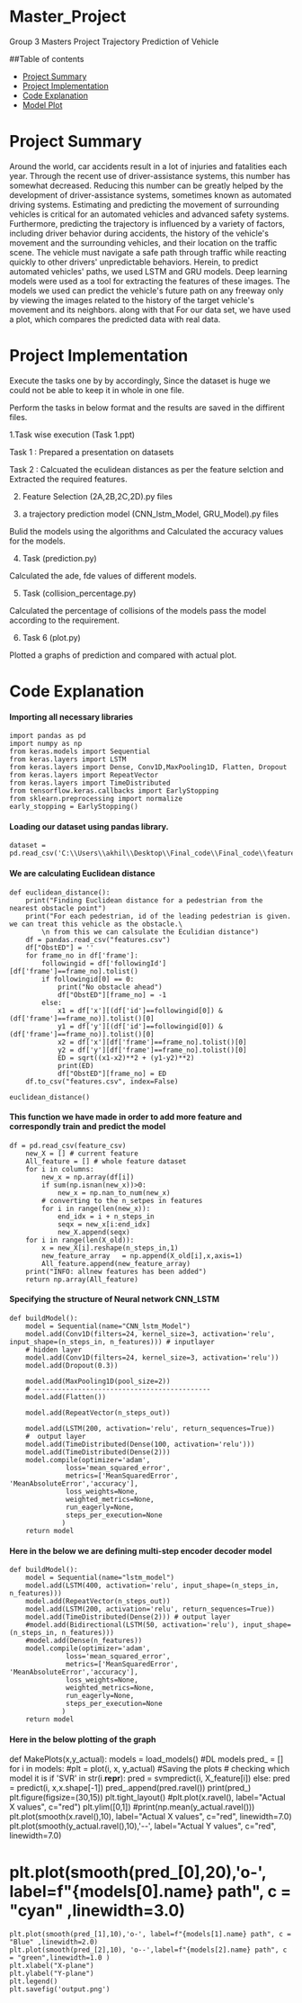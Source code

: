# Master_Project
Group 3 Masters Project Trajectory Prediction of Vehicle


##Table of contents

* [Project Summary](#project-Summary)
* [Project Implementation](#project-Implementation)
* [Code Explanation](#Code-explanation)
* [Model Plot](#Model-Plot)

# Project Summary

Around the world, car accidents result in a lot of injuries and fatalities each year.
Through the recent use of driver-assistance systems, this number has somewhat decreased.
Reducing this number can be greatly helped by the development of driver-assistance systems, sometimes known as automated driving systems.
Estimating and predicting the movement of surrounding vehicles is critical for an automated vehicles and advanced safety systems.
Furthermore, predicting the trajectory is influenced by a variety of factors, including driver behavior during accidents, the history of the vehicle's movement and the surrounding vehicles, and their location on the traffic scene.
The vehicle must navigate a safe path through traffic while reacting quickly to other drivers' unpredictable behaviors.
Herein, to predict automated vehicles' paths, we used LSTM and GRU models.
Deep learning models were used as a tool for extracting the features of these images. 
The models we used can predict the vehicle's future path on any freeway only by viewing the images related to the history of the target vehicle's movement and its neighbors. 
along with that For our data set, we have used a  plot, which compares the predicted data with real data.

# Project Implementation

 Execute the tasks one by by accordingly, Since the dataset is huge we could not be able to keep it in whole in one file.

Perform the tasks in below format and the results are saved in the diffirent files.

1.Task wise execution (Task 1.ppt)

Task 1 : Prepared a presentation on datasets

Task 2 : Calcuated the eculidean distances as per the feature selction and  Extracted the required features.

2. Feature Selection (2A,2B,2C,2D).py files


3. a trajectory prediction model (CNN_lstm_Model, GRU_Model).py files

Bulid the models using the algorithms and Calculated the accuracy values for the models.

4. Task  (prediction.py)

Calculated the ade, fde values of different models.

5. Task (collision_percentage.py)

Calculated the percentage of collisions of the models pass the model according to the requirement.

6. Task 6 (plot.py)

Plotted a graphs of prediction and compared with actual plot.



# Code Explanation
#### Importing all necessary libraries

```
import pandas as pd
import numpy as np
from keras.models import Sequential
from keras.layers import LSTM
from keras.layers import Dense, Conv1D,MaxPooling1D, Flatten, Dropout
from keras.layers import RepeatVector
from keras.layers import TimeDistributed
from tensorflow.keras.callbacks import EarlyStopping
from sklearn.preprocessing import normalize
early_stopping = EarlyStopping()
```

#### Loading our dataset using pandas library.
```
dataset = pd.read_csv('C:\\Users\\akhil\\Desktop\\Final_code\\Final_code\\features.csv')
```

#### We are calculating Euclidean distance
```
def euclidean_distance():
    print("Finding Euclidean distance for a pedestrian from the nearest obstacle point")
    print("For each pedestrian, id of the leading pedestrian is given. we can treat this vehicle as the obstacle.\
        \n from this we can calsulate the Eculidian distance")
    df = pandas.read_csv("features.csv")
    df["ObstED"] = ''
    for frame_no in df['frame']:
        followingid = df['followingId'][df['frame']==frame_no].tolist()
        if followingid[0] == 0:
            print("No obstacle ahead")
            df["ObstED"][frame_no] = -1
        else:
            x1 = df['x'][(df['id']==followingid[0]) & (df['frame']==frame_no)].tolist()[0]
            y1 = df['y'][(df['id']==followingid[0]) & (df['frame']==frame_no)].tolist()[0]
            x2 = df['x'][df['frame']==frame_no].tolist()[0]
            y2 = df['y'][df['frame']==frame_no].tolist()[0]
            ED = sqrt((x1-x2)**2 + (y1-y2)**2)
            print(ED)
            df["ObstED"][frame_no] = ED
    df.to_csv("features.csv", index=False)

euclidean_distance()
```

#### This function we have made in order to add more feature and correspondly train and predict the model
```
df = pd.read_csv(feature_csv)
    new_X = [] # current feature
    All_feature = [] # whole feature dataset
    for i in columns:
        new_x = np.array(df[i])
        if sum(np.isnan(new_x))>0:
            new_x = np.nan_to_num(new_x)
        # converting to the n_setpes in features
        for i in range(len(new_x)):
            end_idx = i + n_steps_in
            seqx = new_x[i:end_idx]
            new_X.append(seqx)
    for i in range(len(X_old)):
        x = new_X[i].reshape(n_steps_in,1)
        new_feature_array   = np.append(X_old[i],x,axis=1)
        All_feature.append(new_feature_array)
    print("INFO: allnew features has been added")
    return np.array(All_feature)
```

#### Specifying the structure of Neural network CNN_LSTM
```
def buildModel():
    model = Sequential(name="CNN_lstm_Model")
    model.add(Conv1D(filters=24, kernel_size=3, activation='relu', input_shape=(n_steps_in, n_features))) # inputlayer
    # hidden layer
    model.add(Conv1D(filters=24, kernel_size=3, activation='relu'))
    model.add(Dropout(0.3))
    
    model.add(MaxPooling1D(pool_size=2))
    # --------------------------------------------    
    model.add(Flatten())
    
    model.add(RepeatVector(n_steps_out))
    
    model.add(LSTM(200, activation='relu', return_sequences=True))
    #  output layer
    model.add(TimeDistributed(Dense(100, activation='relu')))
    model.add(TimeDistributed(Dense(2)))
    model.compile(optimizer='adam', 
              loss='mean_squared_error', 
              metrics=['MeanSquaredError', 'MeanAbsoluteError','accuracy'],
              loss_weights=None,
              weighted_metrics=None,
              run_eagerly=None, 
              steps_per_execution=None 
             )  
    return model
```

#### Here in the below we are defining multi-step encoder decoder model
```
def buildModel():
    model = Sequential(name="lstm_model")
    model.add(LSTM(400, activation='relu', input_shape=(n_steps_in, n_features)))
    model.add(RepeatVector(n_steps_out))
    model.add(LSTM(200, activation='relu', return_sequences=True))
    model.add(TimeDistributed(Dense(2))) # output layer
    #model.add(Bidirectional(LSTM(50, activation='relu'), input_shape=(n_steps_in, n_features)))
    #model.add(Dense(n_features))
    model.compile(optimizer='adam', 
              loss='mean_squared_error',
              metrics=['MeanSquaredError', 'MeanAbsoluteError','accuracy'], 
              loss_weights=None, 
              weighted_metrics=None, 
              run_eagerly=None, 
              steps_per_execution=None 
             )
    return model
```


#### Here in the below plotting of the graph

def MakePlots(x,y_actual):
    models  = load_models()
    #DL models
    pred_ = []
    for i in models:
        #plt = plot(i, x, y_actual)
        #Saving the plots
        # checking which model it is
        if 'SVR' in str(i.__repr__):
            pred = svmpredict(i, X_feature[i])
        else:
            pred = predict(i, x,x.shape[-1])
        pred_.append(pred.ravel())
    print(pred_)
    plt.figure(figsize=(30,15))
    plt.tight_layout()
    #plt.plot(x.ravel(), label="Actual X values", c="red")
    plt.ylim([0,1])
    #print(np.mean(y_actual.ravel()))
    plt.plot(smooth(x.ravel(),10), label="Actual X values", c="red", linewidth=7.0)
    plt.plot(smooth(y_actual.ravel(),10),'--', label="Actual Y values", c="red", linewidth=7.0)
   # plt.plot(smooth(pred_[0],20),'o-', label=f"{models[0].name} path", c = "cyan" ,linewidth=3.0)
    plt.plot(smooth(pred_[1],10),'o-', label=f"{models[1].name} path", c = "Blue" ,linewidth=2.0)
    plt.plot(smooth(pred_[2],10), 'o--',label=f"{models[2].name} path", c = "green",linewidth=1.0 )
    plt.xlabel("X-plane")
    plt.ylabel("Y-plane")
    plt.legend()
    plt.savefig('output.png')





